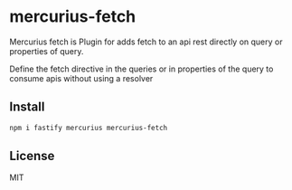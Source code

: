 # mercurius-fetch

Mercurius fetch is Plugin for adds fetch to an api rest directly on query or properties of query.

Define the fetch directive in the queries or in properties of the query to consume apis without using a resolver

## Install

```bash
npm i fastify mercurius mercurius-fetch
```
## License

MIT
